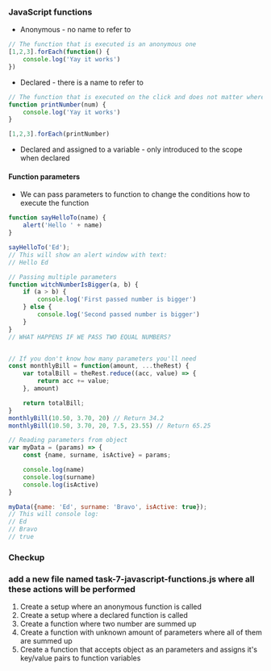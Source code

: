 ### JavaScript functions
* Anonymous - no name to refer to
```JavaScript
// The function that is executed is an anonymous one
[1,2,3].forEach(function() {
    console.log('Yay it works')
})
```
* Declared - there is a name to refer to
```JavaScript
// The function that is executed on the click and does not matter where in the fil it has been declared
function printNumber(num) {
    console.log('Yay it works')
}

[1,2,3].forEach(printNumber)
```
* Declared and assigned to a variable - only introduced to the scope when declared

#### Function parameters
* We can pass parameters to function to change the conditions how to execute the function
  
```JavaScript
function sayHelloTo(name) {
    alert('Hello ' + name)
}

sayHelloTo('Ed');
// This will show an alert window with text:
// Hello Ed

// Passing multiple parameters
function witchNumberIsBigger(a, b) {
    if (a > b) {
        console.log('First passed number is bigger')
    } else {
        console.log('Second passed number is bigger')
    }
}
// WHAT HAPPENS IF WE PASS TWO EQUAL NUMBERS?


// If you don't know how many parameters you'll need
const monthlyBill = function(amount, ...theRest) {
    var totalBill = theRest.reduce((acc, value) => {
        return acc += value;
    }, amount)

    return totalBill;
}
monthlyBill(10.50, 3.70, 20) // Return 34.2
monthlyBill(10.50, 3.70, 20, 7.5, 23.55) // Return 65.25

// Reading parameters from object
var myData = (params) => {
    const {name, surname, isActive} = params;

    console.log(name)
    console.log(surname)
    console.log(isActive)
}

myData({name: 'Ed', surname: 'Bravo', isActive: true});
// This will console log:
// Ed
// Bravo
// true
```
### Checkup

### add a new file named task-7-javascript-functions.js where all these actions will be performed

1. Create a setup where an anonymous function is called
2. Create a setup where a declared function is called
3. Create a function where two number are summed up 
3. Create a function with unknown amount of parameters where all of them are summed up
4. Create a function that accepts object as an parameters and assigns it's key/value pairs to function variables